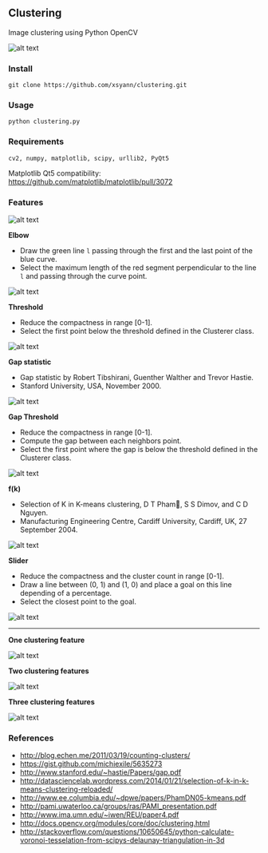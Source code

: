 ## Clustering

Image clustering using Python OpenCV

![alt text](http://www.xsyann.com/epitech/clustering.png)

### Install

    git clone https://github.com/xsyann/clustering.git

### Usage

    python clustering.py
    

### Requirements
  
    cv2, numpy, matplotlib, scipy, urllib2, PyQt5
    
Matplotlib Qt5 compatibility: https://github.com/matplotlib/matplotlib/pull/3072

### Features

![alt text](http://www.xsyann.com/epitech/clustering/icon.png)

**Elbow**

- Draw the green line `l` passing through the first and the last point of the blue curve.
- Select the maximum length of the red segment perpendicular to the line `l` and passing through the curve point. 

![alt text](http://www.xsyann.com/epitech/clustering/elbow.png)

**Threshold**

- Reduce the compactness in range [0-1].
- Select the first point below the threshold defined in the Clusterer class.

![alt text](http://www.xsyann.com/epitech/clustering/threshold.png)

**Gap statistic**

- Gap statistic by Robert Tibshirani, Guenther Walther and Trevor Hastie.
- Stanford University, USA, November 2000.

![alt text](http://www.xsyann.com/epitech/clustering/gapstat.png)

**Gap Threshold**

- Reduce the compactness in range [0-1].
- Compute the gap between each neighbors point.
- Select the first point where the gap is below the threshold defined in the Clusterer class.

![alt text](http://www.xsyann.com/epitech/clustering/gapthreshold.png)

**f(k)**
- Selection of K in K-means clustering, D T Pham, S S Dimov, and C D Nguyen.
- Manufacturing Engineering Centre, Cardiff University, Cardiff, UK, 27 September 2004.

![alt text](http://www.xsyann.com/epitech/clustering/fk.png)

**Slider**

- Reduce the compactness and the cluster count in range [0-1].
- Draw a line between (0, 1) and (1, 0) and place a goal on this line depending of a percentage.
- Select the closest point to the goal.

![alt text](http://www.xsyann.com/epitech/clustering/slider.png)

------------------

**One clustering feature**

![alt text](http://www.xsyann.com/epitech/clustering/data1.png)

**Two clustering features**

![alt text](http://www.xsyann.com/epitech/clustering/data2.png)

**Three clustering features**

![alt text](http://www.xsyann.com/epitech/clustering/data3.png)

### References

- http://blog.echen.me/2011/03/19/counting-clusters/
- https://gist.github.com/michiexile/5635273
- http://www.stanford.edu/~hastie/Papers/gap.pdf
- http://datasciencelab.wordpress.com/2014/01/21/selection-of-k-in-k-means-clustering-reloaded/
- http://www.ee.columbia.edu/~dpwe/papers/PhamDN05-kmeans.pdf
- http://pami.uwaterloo.ca/groups/ras/PAMI_presentation.pdf
- http://www.ima.umn.edu/~iwen/REU/paper4.pdf
- http://docs.opencv.org/modules/core/doc/clustering.html
- http://stackoverflow.com/questions/10650645/python-calculate-voronoi-tesselation-from-scipys-delaunay-triangulation-in-3d

